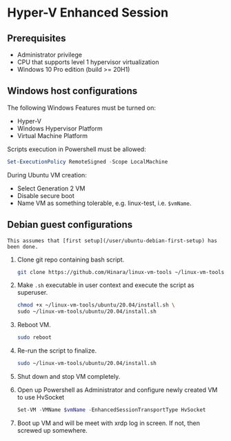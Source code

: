 # Hyper-V Enhanced Session
## Prerequisites

- Administrator privilege
- CPU that supports level 1 hypervisor virtualization
- Windows 10 Pro edition (build >= 20H1)
## Windows host configurations

The following Windows Features must be turned on:
- Hyper-V
- Windows Hypervisor Platform
- Virtual Machine Platform

Scripts execution in Powershell must be allowed:

```powershell
Set-ExecutionPolicy RemoteSigned -Scope LocalMachine
```

During Ubuntu VM creation:
- Select Generation 2 VM
- Disable secure boot
- Name VM as something tolerable, e.g. linux-test, i.e. `$vmName`.

## Debian guest configurations

```{note}
This assumes that [first setup](/user/ubuntu-debian-first-setup) has been done.
```

1. Clone git repo containing bash script.

    ```sh
    git clone https://github.com/Hinara/linux-vm-tools ~/linux-vm-tools
    ```

2. Make `.sh` executable in user context and execute the script as superuser.

    ```sh
    chmod +x ~/linux-vm-tools/ubuntu/20.04/install.sh \
    sudo ~/linux-vm-tools/ubuntu/20.04/install.sh
    ```

3. Reboot VM.

    ```sh
    sudo reboot
    ```

4. Re-run the script to finalize.

    ```sh
    sudo ~/linux-vm-tools/ubuntu/20.04/install.sh
    ```

5. Shut down and stop VM completely.

6. Open up Powershell as Administrator and configure newly created VM to use HvSocket
    ```powershell
    Set-VM -VMName $vmName -EnhancedSessionTransportType HvSocket
    ```
7. Boot up VM and will be meet with xrdp log in screen. If not, then screwed up somewhere.